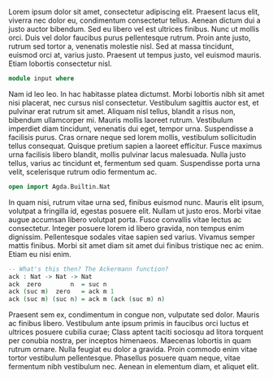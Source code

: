 Lorem ipsum dolor sit amet, consectetur adipiscing elit. Praesent lacus elit, viverra nec dolor eu, condimentum consectetur tellus. Aenean dictum dui a justo auctor bibendum. Sed eu libero vel est ultrices finibus. Nunc ut mollis orci. Duis vel dolor faucibus purus pellentesque rutrum. Proin ante justo, rutrum sed tortor a, venenatis molestie nisl. Sed at massa tincidunt, euismod orci at, varius justo. Praesent ut tempus justo, vel euismod mauris. Etiam lobortis consectetur nisl.

```agda
module input where
```

Nam id leo leo. In hac habitasse platea dictumst. Morbi lobortis nibh sit amet nisi placerat, nec cursus nisl consectetur. Vestibulum sagittis auctor est, et pulvinar erat rutrum sit amet. Aliquam nisl tellus, blandit a risus non, bibendum ullamcorper mi. Mauris mollis laoreet rutrum. Vestibulum imperdiet diam tincidunt, venenatis dui eget, tempor urna. Suspendisse a facilisis purus. Cras ornare neque sed lorem mollis, vestibulum sollicitudin tellus consequat. Quisque pretium sapien a laoreet efficitur. Fusce maximus urna facilisis libero blandit, mollis pulvinar lacus malesuada. Nulla justo tellus, varius ac tincidunt et, fermentum sed quam. Suspendisse porta urna velit, scelerisque rutrum odio fermentum ac.

```agda
open import Agda.Builtin.Nat
```

In quam nisi, rutrum vitae urna sed, finibus euismod nunc. Mauris elit ipsum, volutpat a fringilla id, egestas posuere elit. Nullam ut justo eros. Morbi vitae augue accumsan libero volutpat porta. Fusce convallis vitae lectus ac consectetur. Integer posuere lorem id libero gravida, non tempus enim dignissim. Pellentesque sodales vitae sapien sed varius. Vivamus semper mattis finibus. Morbi sit amet diam sit amet dui finibus tristique nec ac enim. Etiam eu nisi enim.

```agda
-- What's this then? The Ackermann function?
ack : Nat -> Nat -> Nat
ack  zero        n  = suc n
ack (suc m)  zero   = ack m 1
ack (suc m) (suc n) = ack m (ack (suc m) n)
```

Praesent sem ex, condimentum in congue non, vulputate sed dolor. Mauris ac finibus libero. Vestibulum ante ipsum primis in faucibus orci luctus et ultrices posuere cubilia curae; Class aptent taciti sociosqu ad litora torquent per conubia nostra, per inceptos himenaeos. Maecenas lobortis in quam rutrum ornare. Nulla feugiat eu dolor a gravida. Proin commodo enim vitae tortor vestibulum pellentesque. Phasellus posuere quam neque, vitae fermentum nibh vestibulum nec. Aenean in elementum diam, et aliquet elit.
